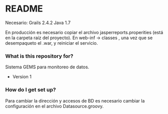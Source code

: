 # README #

Necesario: 
Grails 2.4.2
Java 1.7



En producción es necesario copiar el archivo jasperreports.properities (está en la carpeta raíz del proyecto).  En web-inf -> classes , una vez que se desempaqueto el .war, y reiniciar el servicio.

### What is this repository for? ###

Sistema GEMS para monitoreo de datos.
* Version 1

### How do I get set up? ###

Para cambiar la dirección y accesos de BD es necesario cambiar la configuración en el archivo Datasource.groovy.


